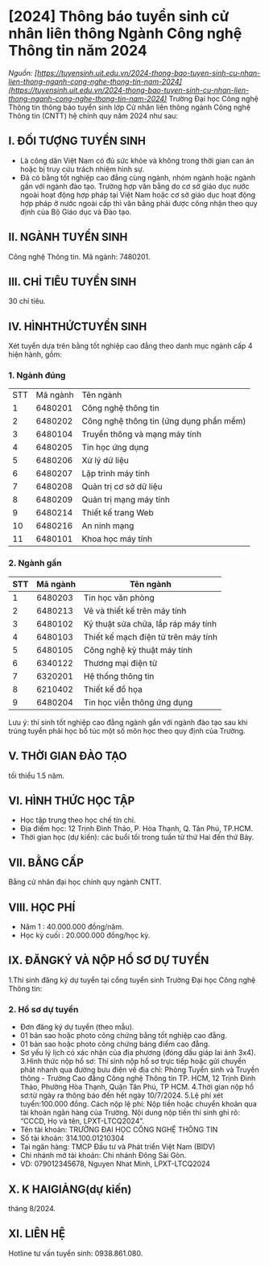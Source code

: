 # [2024] Thông báo tuyển sinh cử nhân liên thông Ngành Công nghệ Thông tin năm 2024
_Nguồn: [https://tuyensinh.uit.edu.vn/2024-thong-bao-tuyen-sinh-cu-nhan-lien-thong-nganh-cong-nghe-thong-tin-nam-2024](https://tuyensinh.uit.edu.vn/2024-thong-bao-tuyen-sinh-cu-nhan-lien-thong-nganh-cong-nghe-thong-tin-nam-2024)_
Trường Đại học Công nghệ Thông tin thông báo tuyển sinh lớp Cử nhân liên thông ngành Công nghệ Thông tin (CNTT) hệ chính quy năm 2024 như sau:
## I. ĐỐI TƯỢNG TUYỂN SINH
- Là công dân Việt Nam có đủ sức khỏe và không trong thời gian can án hoặc bị truy cứu trách nhiệm hình sự.
- Đã có bằng tốt nghiệp cao đẳng cùng ngành, nhóm ngành hoặc ngành gần với ngành đào tạo. Trường hợp văn bằng do cơ sở giáo dục nước ngoài hoạt động hợp pháp tại Việt Nam hoặc cơ sở giáo dục hoạt động hợp pháp ở nước ngoài cấp thì văn bằng phải được công nhận theo quy định của Bộ Giáo dục và Đào tạo.
## II. NGÀNH TUYỂN SINH
Công nghệ Thông tin. Mã ngành: 7480201.
## III. CHỈ TIÊU TUYỂN SINH
30 chỉ tiêu.
## IV. HÌNHTHỨCTUYỂN SINH
Xét tuyển dựa trên bằng tốt nghiệp cao đẳng theo danh mục ngành cấp 4 hiện hành, gồm:
### 1. Ngành đúng
|  |  |  |
| --- | --- | --- |
| STT | Mã ngành | Tên ngành |
| 1 | 6480201 | Công nghệ thông tin |
| 2 | 6480202 | Công nghệ thông tin (ứng dụng phần mềm) |
| 3 | 6480104 | Truyền thông và mạng máy tính |
| 4 | 6480205 | Tin học ứng dụng |
| 5 | 6480206 | Xử lý dữ liệu |
| 6 | 6480207 | Lập trình máy tính |
| 7 | 6480208 | Quản trị cơ sở dữ liệu |
| 8 | 6480209 | Quản trị mạng máy tính |
| 9 | 6480214 | Thiết kế trang Web |
| 10 | 6480216 | An ninh mạng |
| 11 | 6480101 | Khoa học máy tính |
### 2. Ngành gần
| STT | Mã ngành | Tên ngành |
| --- | --- | --- |
| 1 | 6480203 | Tin học văn phòng |
| 2 | 6480213 | Vẽ và thiết kế trên máy tính |
| 3 | 6480102 | Kỹ thuật sửa chữa, lắp ráp máy tính |
| 4 | 6480103 | Thiết kế mạch điện tử trên máy tính |
| 5 | 6480105 | Công nghệ kỹ thuật máy tính |
| 6 | 6340122 | Thương mại điện tử |
| 7 | 6320201 | Hệ thống thông tin |
| 8 | 6210402 | Thiết kế đồ họa |
| 9 | 6480204 | Tin học viễn thông ứng dụng |
Lưu ý: thí sinh tốt nghiệp cao đẳng ngành gần với ngành đào tạo sau khi trúng tuyển phải học bổ túc một số môn học theo quy định của Trường.
## V. THỜI GIAN ĐÀO TẠO
tối thiểu 1.5 năm.
## VI. HÌNH THỨC HỌC TẬP
- Học tập trung theo học chế tín chỉ.
- Địa điểm học: 12 Trịnh Đình Thảo, P. Hòa Thạnh, Q. Tân Phú, TP.HCM.
- Thời gian học (dự kiến): các buổi tối trong tuần từ thứ Hai đến thứ Bảy.
## VII. BẰNG CẤP
Bằng cử nhân đại học chính quy ngành CNTT.
## VIII. HỌC PHÍ
- Năm 1 : 40.000.000 đồng/năm.
- Học kỳ cuối : 20.000.000 đồng/học kỳ.
## IX. ĐĂNGKÝ VÀ NỘP HỒ SƠ DỰ TUYỂN
1.Thí sinh đăng ký dự tuyển tại cổng tuyển sinh Trường Đại học Công nghệ Thông tin: 
### 2. Hồ sơ dự tuyển
- Đơn đăng ký dự tuyển (theo mẫu).
- 01 bản sao hoặc photo công chứng bằng tốt nghiệp cao đẳng.
- 01 bản sao hoặc photo công chứng bảng điểm cao đẳng.
- Sơ yếu lý lịch có xác nhận của địa phương (đóng dấu giáp lai ảnh 3x4).
3.Hình thức nộp hồ sơ:
Thí sinh nộp hồ sơ trực tiếp hoặc gửi chuyển phát nhanh qua đường bưu điện về địa chỉ:
Phòng Tuyển sinh và Truyền thông - Trường Cao đẳng Công nghệ Thông tin TP. HCM, 12 Trịnh Đình Thảo, Phường Hòa Thạnh, Quận Tân Phú, TP HCM.
4.Thời gian nộp hồ sơ:từ ngày ra thông báo đến hết ngày 10/7/2024.
5.Lệ phí xét tuyển:100.000 đồng.
Cách nộp lệ phí: Nộp tiền hoặc chuyển khoản qua tài khoản ngân hàng của Trường. Nội dung nộp tiền thí sinh ghi rõ: “CCCD, Họ và tên, LPXT-LTCQ2024”.
- Tên tài khoản: TRƯỜNG ĐẠI HỌC CÔNG NGHỆ THÔNG TIN
- Số tài khoản: 314.100.01210304
- Tại ngân hàng: TMCP Đầu tư và Phát triển Việt Nam (BIDV)
- Chi nhánh mở tài khoản: Chi nhánh Đông Sài Gòn.
- VD: 079012345678, Nguyen Nhat Minh, LPXT-LTCQ2024
## X. K HAIGIẢNG(dự kiến)
tháng 8/2024.
## XI. LIÊN HỆ
Hotline tư vấn tuyển sinh: 0938.861.080.